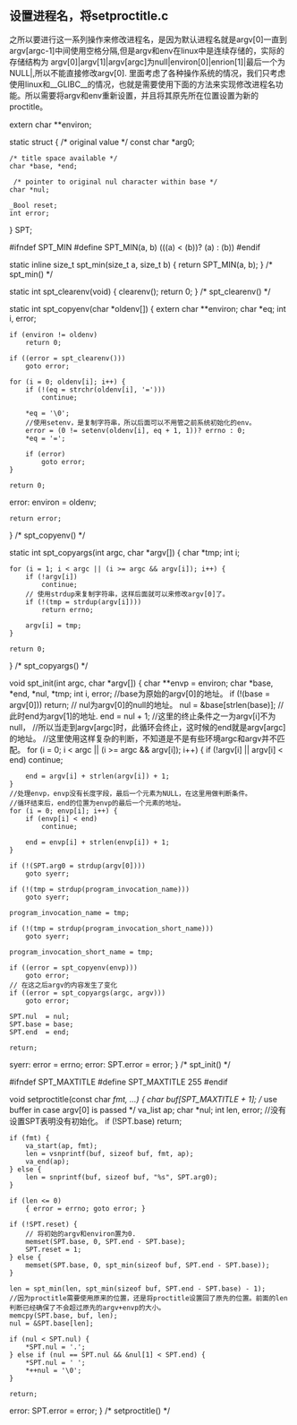 ## 设置进程名，将setproctitle.c

之所以要进行这一系列操作来修改进程名，是因为默认进程名就是argv[0]一直到argv[argc-1]中间使用空格分隔,但是argv和env在linux中是连续存储的，实际的存储结构为
argv[0]|argv[1]|argv[argc]为null|environ[0]|enrion[1]|最后一个为NULL|,所以不能直接修改argv[0]. 里面考虑了各种操作系统的情况，我们只考虑使用linux和__GLIBC__的情况，也就是需要使用下面的方法来实现修改进程名功能。所以需要将argv和env重新设置，并且将其原先所在位置设置为新的proctitle。

extern char **environ;

static struct {
	/* original value */
	const char *arg0;

	/* title space available */
	char *base, *end;

	 /* pointer to original nul character within base */
	char *nul;

	_Bool reset;
	int error;
} SPT;


#ifndef SPT_MIN
#define SPT_MIN(a, b) (((a) < (b))? (a) : (b))
#endif

static inline size_t spt_min(size_t a, size_t b) {
	return SPT_MIN(a, b);
} /* spt_min() */


static int spt_clearenv(void) {
	clearenv();
	return 0;
} /* spt_clearenv() */


static int spt_copyenv(char *oldenv[]) {
	extern char **environ;
	char *eq;
	int i, error;

	if (environ != oldenv)
		return 0;

	if ((error = spt_clearenv()))
		goto error;

	for (i = 0; oldenv[i]; i++) {
		if (!(eq = strchr(oldenv[i], '=')))
			continue;

		*eq = '\0';
        //使用setenv，是复制字符串，所以后面可以不用管之前系统初始化的env。
		error = (0 != setenv(oldenv[i], eq + 1, 1))? errno : 0;
		*eq = '=';

		if (error)
			goto error;
	}

	return 0;
error:
	environ = oldenv;

	return error;
} /* spt_copyenv() */


static int spt_copyargs(int argc, char *argv[]) {
	char *tmp;
	int i;

	for (i = 1; i < argc || (i >= argc && argv[i]); i++) {
		if (!argv[i])
			continue;
        // 使用strdup来复制字符串，这样后面就可以来修改argv[0]了。
		if (!(tmp = strdup(argv[i])))
			return errno;

		argv[i] = tmp;
	}

	return 0;
} /* spt_copyargs() */


void spt_init(int argc, char *argv[]) {
        char **envp = environ;
	char *base, *end, *nul, *tmp;
	int i, error;
    //base为原始的argv[0]的地址。
	if (!(base = argv[0]))
		return;
    // nul为argv[0]的null的地址。
	nul = &base[strlen(base)];
    // 此时end为argv[1]的地址.
	end = nul + 1;
    //这里的终止条件之一为argv[i]不为null，
    //所以当走到argv[argc]时，此循环会终止，这时候的end就是argv[argc]的地址。
    //这里使用这样复杂的判断，不知道是不是有些环境argc和argv并不匹配。
	for (i = 0; i < argc || (i >= argc && argv[i]); i++) {
		if (!argv[i] || argv[i] < end)
			continue;

		end = argv[i] + strlen(argv[i]) + 1;
	}
    //处理envp，envp没有长度字段，最后一个元素为NULL，在这里用做判断条件。
    //循环结束后，end的位置为envp的最后一个元素的地址。
	for (i = 0; envp[i]; i++) {
		if (envp[i] < end)
			continue;

		end = envp[i] + strlen(envp[i]) + 1;
	}

	if (!(SPT.arg0 = strdup(argv[0])))
		goto syerr;

	if (!(tmp = strdup(program_invocation_name)))
		goto syerr;

	program_invocation_name = tmp;

	if (!(tmp = strdup(program_invocation_short_name)))
		goto syerr;

	program_invocation_short_name = tmp;

	if ((error = spt_copyenv(envp)))
		goto error;
    // 在这之后argv的内容发生了变化
	if ((error = spt_copyargs(argc, argv)))
		goto error;

	SPT.nul  = nul;
	SPT.base = base;
	SPT.end  = end;

	return;
syerr:
	error = errno;
error:
	SPT.error = error;
} /* spt_init() */


#ifndef SPT_MAXTITLE
#define SPT_MAXTITLE 255
#endif

void setproctitle(const char *fmt, ...) {
	char buf[SPT_MAXTITLE + 1]; /* use buffer in case argv[0] is passed */
	va_list ap;
	char *nul;
	int len, error;
    //没有设置SPT表明没有初始化。
	if (!SPT.base)
		return;

	if (fmt) {
		va_start(ap, fmt);
		len = vsnprintf(buf, sizeof buf, fmt, ap);
		va_end(ap);
	} else {
		len = snprintf(buf, sizeof buf, "%s", SPT.arg0);
	}

	if (len <= 0)
		{ error = errno; goto error; }

	if (!SPT.reset) {
        // 将初始的argv和environ置为0.
		memset(SPT.base, 0, SPT.end - SPT.base);
		SPT.reset = 1;
	} else {
		memset(SPT.base, 0, spt_min(sizeof buf, SPT.end - SPT.base));
	}

	len = spt_min(len, spt_min(sizeof buf, SPT.end - SPT.base) - 1);
    //因为proctitle需要使用原来的位置，还是将proctitle设置回了原先的位置。前面的len判断已经确保了不会超过原先的argv+envp的大小。
	memcpy(SPT.base, buf, len);
	nul = &SPT.base[len];
    
	if (nul < SPT.nul) {
		*SPT.nul = '.';
	} else if (nul == SPT.nul && &nul[1] < SPT.end) {
		*SPT.nul = ' ';
		*++nul = '\0';
	}

	return;
error:
	SPT.error = error;
} /* setproctitle() */


